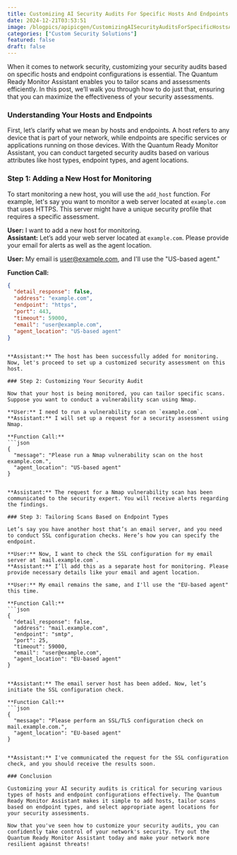 ```yaml
---
title: Customizing AI Security Audits For Specific Hosts And Endpoints
date: 2024-12-21T03:53:51
image: /blogpics/apipicgen/CustomizingAISecurityAuditsForSpecificHostsAndEndpoints-MSJKR49JTS.jpg
categories: ["Custom Security Solutions"]
featured: false
draft: false
---
```

When it comes to network security, customizing your security audits based on specific hosts and endpoint configurations is essential. The Quantum Ready Monitor Assistant enables you to tailor scans and assessments efficiently. In this post, we’ll walk you through how to do just that, ensuring that you can maximize the effectiveness of your security assessments.

### Understanding Your Hosts and Endpoints

First, let’s clarify what we mean by hosts and endpoints. A host refers to any device that is part of your network, while endpoints are specific services or applications running on those devices. With the Quantum Ready Monitor Assistant, you can conduct targeted security audits based on various attributes like host types, endpoint types, and agent locations.

### Step 1: Adding a New Host for Monitoring

To start monitoring a new host, you will use the `add_host` function. For example, let's say you want to monitor a web server located at `example.com` that uses HTTPS. This server might have a unique security profile that requires a specific assessment.

**User:** I want to add a new host for monitoring.  
**Assistant:** Let’s add your web server located at `example.com`. Please provide your email for alerts as well as the agent location. 

**User:** My email is user@example.com, and I'll use the "US-based agent."  

**Function Call:**
```json
{
  "detail_response": false,
  "address": "example.com",
  "endpoint": "https",
  "port": 443,
  "timeout": 59000,
  "email": "user@example.com",
  "agent_location": "US-based agent"
}
```
```

**Assistant:** The host has been successfully added for monitoring. Now, let's proceed to set up a customized security assessment on this host.

### Step 2: Customizing Your Security Audit 

Now that your host is being monitored, you can tailor specific scans. Suppose you want to conduct a vulnerability scan using Nmap.

**User:** I need to run a vulnerability scan on `example.com`.  
**Assistant:** I will set up a request for a security assessment using Nmap. 

**Function Call:**
```json
{
  "message": "Please run a Nmap vulnerability scan on the host example.com.",
  "agent_location": "US-based agent"
}
```
```

**Assistant:** The request for a Nmap vulnerability scan has been communicated to the security expert. You will receive alerts regarding the findings.

### Step 3: Tailoring Scans Based on Endpoint Types

Let’s say you have another host that’s an email server, and you need to conduct SSL configuration checks. Here’s how you can specify the endpoint.

**User:** Now, I want to check the SSL configuration for my email server at `mail.example.com`.  
**Assistant:** I’ll add this as a separate host for monitoring. Please provide necessary details like your email and agent location.

**User:** My email remains the same, and I'll use the "EU-based agent" this time.  

**Function Call:**
```json
{
  "detail_response": false,
  "address": "mail.example.com",
  "endpoint": "smtp",
  "port": 25,
  "timeout": 59000,
  "email": "user@example.com",
  "agent_location": "EU-based agent"
}
```
```

**Assistant:** The email server host has been added. Now, let’s initiate the SSL configuration check.

**Function Call:**
```json
{
  "message": "Please perform an SSL/TLS configuration check on mail.example.com.",
  "agent_location": "EU-based agent"
}
```
```

**Assistant:** I've communicated the request for the SSL configuration check, and you should receive the results soon.

### Conclusion

Customizing your AI security audits is critical for securing various types of hosts and endpoint configurations effectively. The Quantum Ready Monitor Assistant makes it simple to add hosts, tailor scans based on endpoint types, and select appropriate agent locations for your security assessments. 

Now that you've seen how to customize your security audits, you can confidently take control of your network's security. Try out the Quantum Ready Monitor Assistant today and make your network more resilient against threats!